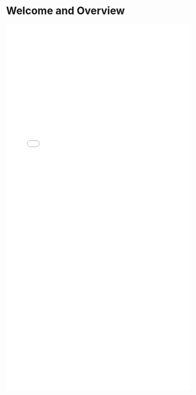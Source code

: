 # Welcome and Overview

<iframe src="welcome.html"
        width="100%"
        height="1000px"
        style="border:none; display:block; margin:auto;"
        loading="eager"
        sandbox="allow-scripts allow-popups allow-downloads"
        allowfullscreen>
</iframe>